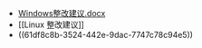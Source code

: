 - [Windows整改建议.docx](../assets/Windows整改建议_1642468910121_0.docx)
- [[Linux 整改建议]]
- ((61df8c8b-3524-442e-9dac-7747c78c94e5))